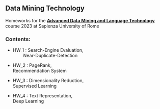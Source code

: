 ## Data Mining Technology

Homeworks for the [**Advanced Data Mining and Language Technology**](https://corsidilaurea.uniroma1.it/it/view-course-details/2022/29942/20190322084705/c4d3fb32-4761-4b52-9e20-6c3b672f50dd/fd7b47f5-0479-41b8-821c-eeb37900a4fd/8709b9e9-a659-4a9e-968c-09687c07cf73/9ffc13b7-5ed7-4c59-9e45-345305317146?guid_cv=fd7b47f5-0479-41b8-821c-eeb37900a4fd&current_erogata=c4d3fb32-4761-4b52-9e20-6c3b672f50dd) course 2023 at Sapienza University of Rome

### Contents:

- HW_1 : Search-Engine Evaluation,\
&ensp;&thinsp;&ensp;&thinsp;&ensp;&thinsp; Near-Duplicate-Detection

- HW_2 : PageRank,\
        Recommendation System

- HW_3 : Dimensionality Reduction,\
        Supervised Learning

- HW_4 : Text Representation,\
        Deep Learning
